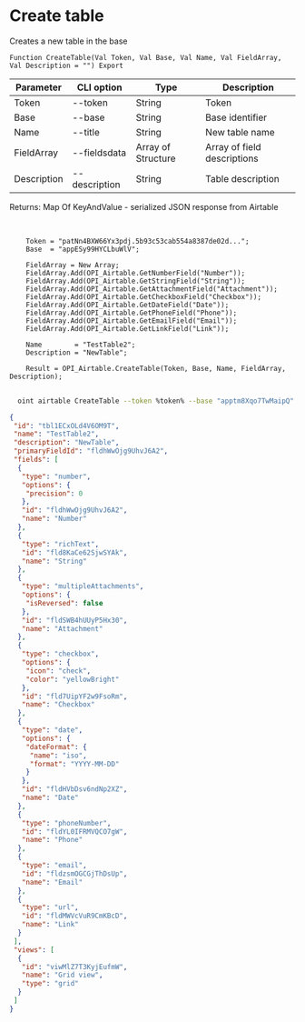 ﻿---
sidebar_position: 1
---

# Create table
 Creates a new table in the base



`Function CreateTable(Val Token, Val Base, Val Name, Val FieldArray, Val Description = "") Export`

  | Parameter | CLI option | Type | Description |
  |-|-|-|-|
  | Token | --token | String | Token |
  | Base | --base | String | Base identifier |
  | Name | --title | String | New table name |
  | FieldArray | --fieldsdata | Array of Structure | Array of field descriptions |
  | Description | --description | String | Table description |

  
  Returns:  Map Of KeyAndValue - serialized JSON response from Airtable

<br/>




```bsl title="Code example"
    Token = "patNn4BXW66Yx3pdj.5b93c53cab554a8387de02d...";
    Base  = "appESy99HYCLbuWlV";

    FieldArray = New Array;
    FieldArray.Add(OPI_Airtable.GetNumberField("Number"));
    FieldArray.Add(OPI_Airtable.GetStringField("String"));
    FieldArray.Add(OPI_Airtable.GetAttachmentField("Attachment"));
    FieldArray.Add(OPI_Airtable.GetCheckboxField("Checkbox"));
    FieldArray.Add(OPI_Airtable.GetDateField("Date"));
    FieldArray.Add(OPI_Airtable.GetPhoneField("Phone"));
    FieldArray.Add(OPI_Airtable.GetEmailField("Email"));
    FieldArray.Add(OPI_Airtable.GetLinkField("Link"));

    Name        = "TestTable2";
    Description = "NewTable";

    Result = OPI_Airtable.CreateTable(Token, Base, Name, FieldArray, Description);
```



```sh title="CLI command example"
    
  oint airtable CreateTable --token %token% --base "apptm8Xqo7TwMaipQ" --title %title% --fieldsdata %fieldsdata% --description %description%

```

```json title="Result"
{
 "id": "tbl1ECxOLd4V6OM9T",
 "name": "TestTable2",
 "description": "NewTable",
 "primaryFieldId": "fldhWwOjg9UhvJ6A2",
 "fields": [
  {
   "type": "number",
   "options": {
    "precision": 0
   },
   "id": "fldhWwOjg9UhvJ6A2",
   "name": "Number"
  },
  {
   "type": "richText",
   "id": "fld8KaCe62SjwSYAk",
   "name": "String"
  },
  {
   "type": "multipleAttachments",
   "options": {
    "isReversed": false
   },
   "id": "fldSWB4hUUyP5Hx30",
   "name": "Attachment"
  },
  {
   "type": "checkbox",
   "options": {
    "icon": "check",
    "color": "yellowBright"
   },
   "id": "fld7UipYF2w9FsoRm",
   "name": "Checkbox"
  },
  {
   "type": "date",
   "options": {
    "dateFormat": {
     "name": "iso",
     "format": "YYYY-MM-DD"
    }
   },
   "id": "fldHVbDsv6ndNp2XZ",
   "name": "Date"
  },
  {
   "type": "phoneNumber",
   "id": "fldYL0IFRMVQCO7gW",
   "name": "Phone"
  },
  {
   "type": "email",
   "id": "fldzsmOGCGjThDsUp",
   "name": "Email"
  },
  {
   "type": "url",
   "id": "fldMWVcVuR9CmKBcD",
   "name": "Link"
  }
 ],
 "views": [
  {
   "id": "viwMlZ7T3KyjEufmW",
   "name": "Grid view",
   "type": "grid"
  }
 ]
}
```
